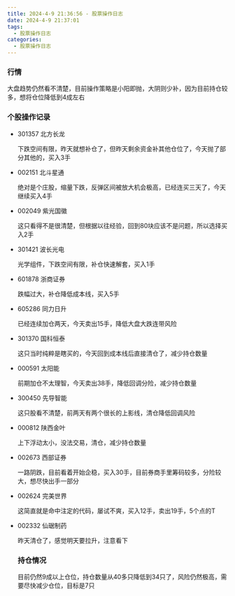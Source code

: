 ```yaml
---
title: 2024-4-9 21:36:56 - 股票操作日志
date: 2024-4-9 21:37:01
tags:
  - 股票操作日志
categories:
  - 股票操作日志
---
```


### 行情

大盘趋势仍然看不清楚，目前操作策略是小阳即抛，大阴则少补，因为目前持仓较多，想将仓位降低到4成左右

### 个股操作记录

- 301357 北方长龙

  下跌空间有限，昨天就想补仓了，但昨天剩余资金补其他仓位了，今天抛了部分其他的，买入3手

- 002151 北斗星通

  绝对是个庄股，缩量下跌，反弹区间被放大机会极高，已经连买三天了，今天继续买入4手

- 002049 紫光国徽

  这只看得不是很清楚，但根据以往经验，回到80块应该不是问题，所以选择买入2手

- 301421 波长光电

  光学组件，下跌空间有限，补仓快速解套，买入1手

- 601878 浙商证券

  跌幅过大，补仓降低成本线，买入5手

- 605286 同力日升

  已经连续加仓两天，今天卖出15手，降低大盘大跌连带风险

- 301370 国科恒泰

  这只当时纯粹是瞎买的，今天回到成本线后直接清仓了，减少持仓数量

- 000591 太阳能

  前期加仓不太理智，今天卖出38手，降低回调分险，减少持仓数量

- 300450 先导智能

  这只股看不清楚，前两天有两个很长的上影线，清仓降低回调风险

- 000812 陕西金叶

  上下浮动太小，没法交易，清仓，减少持仓数量

- 002673 西部证券

  一路阴跌，目前看着开始企稳，买入30手，目前券商手里筹码较多，分险较大，想尽快出手一部分

- 002624 完美世界

  这简直就是命中注定的代码，屡试不爽，买入12手，卖出19手，5个点的T

- 002332 仙琚制药

  昨天清仓了，感觉明天要拉升，注意看下

  ### 持仓情况

  目前仍然9成以上仓位，持仓数量从40多只降低到34只了，风险仍然极高，需要尽快减少仓位，目标是7只
